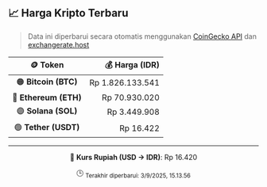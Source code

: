 

<!-- HARGA_KRIPTO -->
## 📈 Harga Kripto Terbaru

> Data ini diperbarui secara otomatis menggunakan [CoinGecko API](https://www.coingecko.com/) dan [exchangerate.host](https://exchangerate.host/)

<div align="center">

| 🪙 Token | 💰 Harga (IDR) |
|:------:|---------------:|
| 🟠 **Bitcoin (BTC)**   | Rp 1.826.133.541 |
| 🔵 **Ethereum (ETH)**  | Rp 70.930.020 |
| 🟣 **Solana (SOL)**    | Rp 3.449.908 |
| 🟢 **Tether (USDT)**   | Rp 16.422 |

---

💱 **Kurs Rupiah (USD → IDR)**: Rp 16.420

🕒 <sub>Terakhir diperbarui: 3/9/2025, 15.13.56</sub>

</div>
<!-- /HARGA_KRIPTO -->